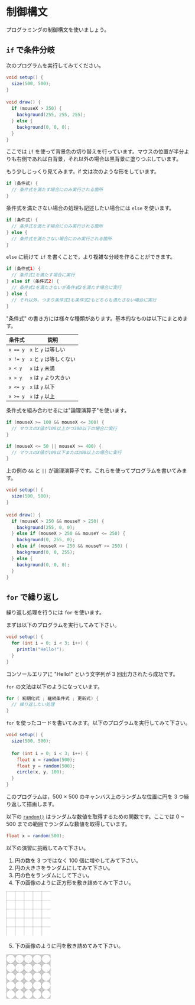 # 制御構文

プログラミングの制御構文を使いましょう。

## `if` で条件分岐

次のプログラムを実行してみてください。

```java
void setup() {
  size(500, 500);
}

void draw() {
  if (mouseX > 250) {
    background(255, 255, 255);
  } else {
    background(0, 0, 0);
  }
}
```

ここでは `if` を使って背景色の切り替えを行っています。マウスの位置が半分よりも右側であれば白背景，それ以外の場合は黒背景に塗りつぶしています。

もう少しじっくり見てみます。if 文は次のような形をしています。

```java
if (条件式) {
  // 条件式を満たす場合にのみ実行される箇所
}
```

条件式を満たさない場合の処理も記述したい場合には `else` を使います。

```java
if (条件式) {
  // 条件式を満たす場合にのみ実行される箇所
} else {
  // 条件式を満たさない場合にのみ実行される箇所
}
```

`else` に続けて `if` を書くことで，より複雑な分岐を作ることができます。

```java
if (条件式1) {
  // 条件式1を満たす場合に実行
} else if (条件式2) {
  // 条件式1を満たさないが条件式2を満たす場合に実行
} else {
  // それ以外，つまり条件式1も条件式2もどちらも満たさない場合に実行
}
```

"条件式" の書き方には様々な種類があります。基本的なものは以下にまとめます。

| 条件式   | 説明                    |
| -------- | ----------------------- |
| `x == y` | `x` と `y` は等しい     |
| `x != y` | `x` と `y` は等しくない |
| `x < y`  | `x` は `y` 未満         |
| `x > y`  | `x` は `y` より大きい   |
| `x <= y` | `x` は `y` 以下         |
| `x >= y` | `x` は `y` 以上         |

条件式を組み合わせるには"論理演算子"を使います。

```java
if (mouseX >= 100 && mouseX <= 300) {
  // マウスのX値が100以上かつ300以下の場合に実行
}
```

```java
if (mouseX <= 50 || mouseX >= 400) {
  // マウスのX値が100以下または300以上の場合に実行
}
```

上の例の `&&` と `||` が論理演算子です。これらを使ってプログラムを書いてみます。

```java
void setup() {
  size(500, 500);
}

void draw() {
  if (mouseX > 250 && mouseY > 250) {
    background(255, 0, 0);
  } else if (mouseX > 250 && mouseY <= 250) {
    background(0, 255, 0);
  } else if (mouseX <= 250 && mouseY <= 250) {
    background(0, 0, 255);
  } else {
    background(0, 0, 0);
  }
}
```

## `for` で繰り返し

繰り返し処理を行うには `for` を使います。

まずは以下のプログラムを実行してみて下さい。

```java
void setup() {
  for (int i = 0; i < 3; i++) {
    println("Hello!");
  }
}
```

コンソールエリアに "Hello!" という文字列が 3 回出力されたら成功です。

`for` の文法は以下のようになっています。

```java
for ( 初期化式 ; 継続条件式 ; 更新式) {
  // 繰り返したい処理
}
```

`for` を使ったコードを書いてみます。以下のプログラムを実行してみて下さい。

```java
void setup() {
  size(500, 500);

  for (int i = 0; i < 3; i++) {
    float x = random(500);
    float y = random(500);
    circle(x, y, 100);
  }
}
```

このプログラムは，500 × 500 のキャンバス上のランダムな位置に円を 3 つ繰り返して描画します。

以下の [`random()`](https://processing.org/reference/random_.html) はランダムな数値を取得するための関数です。ここでは 0 ~ 500 までの範囲でランダムな数値を取得しています。

```java
float x = random(500);
```

以下の演習に挑戦してみて下さい。

1. 円の数を 3 つではなく 100 個に増やしてみて下さい。
2. 円の大きさをランダムにしてみて下さい。
3. 円の色をランダムにして下さい。
4. 下の画像のように正方形を敷き詰めてみて下さい。

<img src="../assets/images/grid.png" alt="grid" width="120px">

5. 下の画像のように円を敷き詰めてみて下さい。

<img src="../assets/images/circles.png" alt="circles" width="120px">
